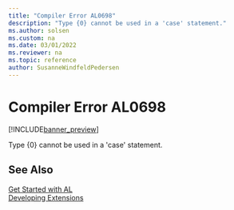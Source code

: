 ```yaml
---
title: "Compiler Error AL0698"
description: "Type {0} cannot be used in a 'case' statement."
ms.author: solsen
ms.custom: na
ms.date: 03/01/2022
ms.reviewer: na
ms.topic: reference
author: SusanneWindfeldPedersen
---
```

[//]: # (START>DO_NOT_EDIT)
[//]: # (IMPORTANT:Do not edit any of the content between here and the END>DO_NOT_EDIT.)
[//]: # (Any modifications should be made in the .xml files in the ModernDev repo.)
# Compiler Error AL0698

[!INCLUDE[banner_preview](../includes/banner_preview.md)]

Type {0} cannot be used in a 'case' statement.

[//]: # (IMPORTANT: END>DO_NOT_EDIT)
## See Also  
[Get Started with AL](../devenv-get-started.md)  
[Developing Extensions](../devenv-dev-overview.md)  